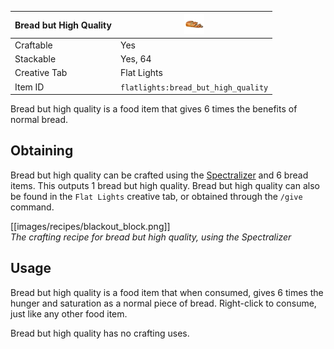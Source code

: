 | Bread but High Quality | <img src="https://github.com/Syi-I/FlatLights/blob/gear_beta/src/main/resources/assets/flatlights/textures/item/bread_but_high_quality.png" width="32" alt=""/> |
|------------------------|-----------------------------------------------------------------------------------------------------------------------------------------------------------------|
| Craftable              | Yes                                                                                                                                                             |
| Stackable              | Yes, 64                                                                                                                                                         |
| Creative Tab           | Flat Lights                                                                                                                                                     |
| Item ID                | `flatlights:bread_but_high_quality`                                                                                                                             |

Bread but high quality is a food item that gives 6 times the benefits of normal bread.

## Obtaining
Bread but high quality can be crafted using the [Spectralizer](Spectralizer) and 6 bread items. This outputs 1 bread but high quality. Bread but high quality can also be found in the `Flat Lights` creative tab, or obtained through the `/give` command.

[[images/recipes/blackout_block.png]]  
*The crafting recipe for bread but high quality, using the Spectralizer*

## Usage
Bread but high quality is a food item that when consumed, gives 6 times the hunger and saturation as a normal piece of bread. Right-click to consume, just like any other food item.

Bread but high quality has no crafting uses.